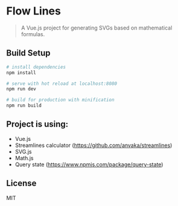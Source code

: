 # Flow Lines

> A Vue.js project for generating SVGs based on mathematical formulas.

## Build Setup

``` bash
# install dependencies
npm install

# serve with hot reload at localhost:8080
npm run dev

# build for production with minification
npm run build
```

## Project is using:

- Vue.js
- Streamlines calculator (https://github.com/anvaka/streamlines)
- SVG.js
- Math.js
- Query state (https://www.npmjs.com/package/query-state)

## License

MIT

